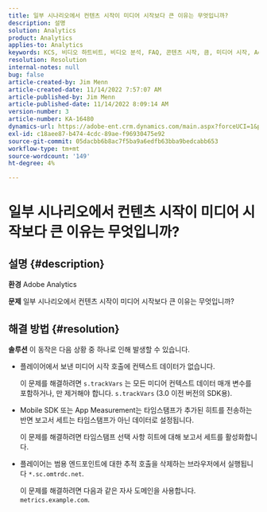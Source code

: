 ```yaml
---
title: 일부 시나리오에서 컨텐츠 시작이 미디어 시작보다 큰 이유는 무엇입니까?
description: 설명
solution: Analytics
product: Analytics
applies-to: Analytics
keywords: KCS, 비디오 하트비트, 비디오 분석, FAQ, 콘텐츠 시작, 큼, 미디어 시작, Adobe Analytics
resolution: Resolution
internal-notes: null
bug: false
article-created-by: Jim Menn
article-created-date: 11/14/2022 7:57:07 AM
article-published-by: Jim Menn
article-published-date: 11/14/2022 8:09:14 AM
version-number: 3
article-number: KA-16480
dynamics-url: https://adobe-ent.crm.dynamics.com/main.aspx?forceUCI=1&pagetype=entityrecord&etn=knowledgearticle&id=f2f8c0e9-f163-ed11-9561-6045bd006b4b
exl-id: c18aee87-b474-4cdc-89ae-f96930475e92
source-git-commit: 05dacbb6b8ac7f5ba9a6edfb63bba9bedcabb653
workflow-type: tm+mt
source-wordcount: '149'
ht-degree: 4%

---
```


# 일부 시나리오에서 컨텐츠 시작이 미디어 시작보다 큰 이유는 무엇입니까?

## 설명 {#description}


<b>환경</b>
Adobe Analytics

<b>문제</b>
일부 시나리오에서 컨텐츠 시작이 미디어 시작보다 큰 이유는 무엇입니까?


## 해결 방법 {#resolution}


<b>솔루션</b>
이 동작은 다음 상황 중 하나로 인해 발생할 수 있습니다.

- 플레이어에서 보낸 미디어 시작 호출에 컨텍스트 데이터가 없습니다.

  이 문제를 해결하려면 `s.trackVars` 는 모든 미디어 컨텍스트 데이터 매개 변수를 포함하거나, 만 제거해야 합니다. `s.trackVars` (3.0 이전 버전의 SDK용).
- Mobile SDK 또는 App Measurement는 타임스탬프가 추가된 히트를 전송하는 반면 보고서 세트는 타임스탬프가 아닌 데이터로 설정됩니다.

  이 문제를 해결하려면 타임스탬프 선택 사항 히트에 대해 보고서 세트를 활성화합니다.
- 플레이어는 범용 엔드포인트에 대한 추적 호출을 삭제하는 브라우저에서 실행됩니다 `*.sc.omtrdc.net`.

  이 문제를 해결하려면 다음과 같은 자사 도메인을 사용합니다. `metrics.example.com`.
